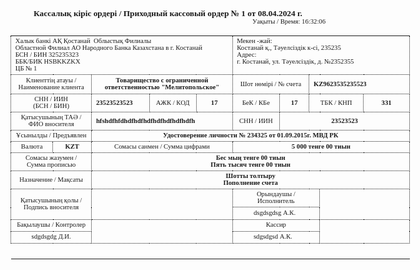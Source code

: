 <!DOCTYPE html>
<html lang="ru">

<head>
    <meta charset="UTF-8">
    <meta name="viewport" content="width=device-width, initial-scale=1.0">
    <title>Кассовый приходный ордер</title>
    <style>
        body {
            font-family: Arial, sans-serif;
        }
    </style>
</head>

<body>
    <p style="margin-top:0pt; margin-bottom:0pt; text-align:center; line-height:108%; font-size:10pt;"><strong><span
                style="font-family:'Times New Roman';">Кассалық кіріс ордері / Приходный кассовый ордер № 1 от
                08.04.2024 г.</span></strong></p>
    <p style="margin-top:0pt; margin-bottom:0pt; text-align:right; line-height:108%; font-size:8pt;"><span
            style="font-family:'Times New Roman';">Уақыты / Время: 16:32:06</span></p>
    <table cellspacing="0" cellpadding="0" style="width:479.35pt; border-collapse:collapse;">
        <tbody>
            <tr style="height:32.4pt;">
                <td colspan="5"
                    style="width:249.75pt; border-style:dotted; border-width:0.75pt; padding-right:5.03pt; padding-left:5.03pt; vertical-align:middle;">
                    <p style="margin-top:0pt; margin-bottom:0pt; font-size:8pt;"><span
                            style="font-family:'Times New Roman';">Халык банкі АҚ Қостанай</span><span
                            style="font-family:'Times New Roman';">&nbsp;&nbsp;</span><span
                            style="font-family:'Times New Roman';">Облыстық Филиалы</span></p>
                    <p style="margin-top:0pt; margin-bottom:0pt; font-size:8pt;"><span
                            style="font-family:'Times New Roman';">Областной Филиал АО Народного Банка Казахстана в г.
                            Костанай</span></p>
                    <p style="margin-top:0pt; margin-bottom:0pt; font-size:8pt;"><span
                            style="font-family:'Times New Roman';">БСН / БИН 325235323</span></p>
                    <p style="margin-top:0pt; margin-bottom:0pt; font-size:8pt;"><span
                            style="font-family:'Times New Roman';">ББК/БИК HSBKKZKX</span></p>
                    <p style="margin-top:0pt; margin-bottom:0pt; font-size:8pt;"><span
                            style="font-family:'Times New Roman';">ЦБ № 1</span></p>
                </td>
                <td colspan="5"
                    style="width:207.25pt; border-style:dotted; border-width:0.75pt; padding-right:5.03pt; padding-left:5.03pt; vertical-align:top;">
                    <p style="margin-top:0pt; margin-bottom:0pt; font-size:8pt;"><span
                            style="font-family:'Times New Roman';">Мекен -жай:&nbsp;</span></p>
                    <p style="margin-top:0pt; margin-bottom:0pt; font-size:8pt;"><span
                            style="font-family:'Times New Roman';">Костанай қ., Тәуелсіздік к-сі, 235235</span></p>
                    <p style="margin-top:0pt; margin-bottom:0pt; font-size:8pt;"><span
                            style="font-family:'Times New Roman';">Адрес:&nbsp;</span></p>
                    <p style="margin-top:0pt; margin-bottom:0pt; font-size:8pt;"><span
                            style="font-family:'Times New Roman';">г. Костанай, ул. Тәуелсіздік, д. №2352355</span></p>
                </td>
            </tr>
            <tr style="height:23.65pt;">
                <td colspan="2"
                    style="width:86.75pt; border-style:dotted; border-width:0.75pt; padding-right:5.03pt; padding-left:5.03pt; vertical-align:middle;">
                    <p style="margin-top:0pt; margin-bottom:0pt; text-align:center; font-size:8pt;"><span
                            style="font-family:'Times New Roman';">Клиенттің атауы / Наименование клиента</span></p>
                </td>
                <td colspan="3"
                    style="width:152.2pt; border-style:dotted; border-width:0.75pt; padding-right:5.03pt; padding-left:5.03pt; vertical-align:middle;">
                    <p style="margin-top:0pt; margin-bottom:0pt; text-align:center; font-size:8pt;"><strong><span
                                style="font-family:'Times New Roman';">Товарищество с ограниченной ответственностью
                                &quot;Мелитопольское&quot;</span></strong></p>
                </td>
                <td colspan="2"
                    style="width:87.55pt; border-style:dotted; border-width:0.75pt; padding-right:5.03pt; padding-left:5.03pt; vertical-align:middle;">
                    <p style="margin-top:0pt; margin-bottom:0pt; text-align:center; font-size:8pt;"><span
                            style="font-family:'Times New Roman';">Шот нөмірі / № счета</span></p>
                </td>
                <td colspan="3"
                    style="width:108.9pt; border-style:dotted; border-width:0.75pt; padding-right:5.03pt; padding-left:5.03pt; vertical-align:middle;">
                    <p style="margin-top:0pt; margin-bottom:0pt; font-size:8pt;"><strong><span
                                style="font-family:'Times New Roman';">KZ9623535235523</span></strong></p>
                </td>
            </tr>
            <tr style="height:21.2pt;">
                <td colspan="2"
                    style="width:86.75pt; border-style:dotted; border-width:0.75pt; padding-right:5.03pt; padding-left:5.03pt; vertical-align:middle;">
                    <p style="margin-top:0pt; margin-bottom:0pt; text-align:center; font-size:8pt;"><span
                            style="font-family:'Times New Roman';">СНН / ИИН</span></p>
                    <p style="margin-top:0pt; margin-bottom:0pt; text-align:center; font-size:8pt;"><span
                            style="font-family:'Times New Roman';">(БСН / БИН)</span></p>
                </td>
                <td
                    style="width:53pt; border-style:dotted; border-width:0.75pt; padding-right:5.03pt; padding-left:5.03pt; vertical-align:middle;">
                    <p style="margin-top:0pt; margin-bottom:0pt; font-size:8pt;"><strong><span
                                style="font-family:'Times New Roman';">23523523523</span></strong></p>
                </td>
                <td
                    style="width:45.9pt; border-style:dotted; border-width:0.75pt; padding-right:5.03pt; padding-left:5.03pt; vertical-align:middle;">
                    <p style="margin-top:0pt; margin-bottom:0pt; text-align:center; font-size:8pt;"><span
                            style="font-family:'Times New Roman';">АЖК / КОД</span></p>
                </td>
                <td
                    style="width:31.7pt; border-style:dotted; border-width:0.75pt; padding-right:5.03pt; padding-left:5.03pt; vertical-align:middle;">
                    <p style="margin-top:0pt; margin-bottom:0pt; text-align:center; font-size:8pt;"><strong><span
                                style="font-family:'Times New Roman';">17</span></strong></p>
                </td>
                <td
                    style="width:53pt; border-style:dotted; border-width:0.75pt; padding-right:5.03pt; padding-left:5.03pt; vertical-align:middle;">
                    <p style="margin-top:0pt; margin-bottom:0pt; text-align:center; font-size:8pt;"><span
                            style="font-family:'Times New Roman';">БеК / КБе</span></p>
                </td>
                <td
                    style="width:23.75pt; border-style:dotted; border-width:0.75pt; padding-right:5.03pt; padding-left:5.03pt; vertical-align:middle;">
                    <p style="margin-top:0pt; margin-bottom:0pt; text-align:center; font-size:8pt;"><strong><span
                                style="font-family:'Times New Roman';">17</span></strong></p>
                </td>
                <td colspan="2"
                    style="width:49pt; border-style:dotted; border-width:0.75pt; padding-right:5.03pt; padding-left:5.03pt; vertical-align:middle;">
                    <p style="margin-top:0pt; margin-bottom:0pt; text-align:center; font-size:8pt;"><span
                            style="font-family:'Times New Roman';">ТБК / КНП</span></p>
                </td>
                <td
                    style="width:49.1pt; border-style:dotted; border-width:0.75pt; padding-right:5.03pt; padding-left:5.03pt; vertical-align:middle;">
                    <p style="margin-top:0pt; margin-bottom:0pt; text-align:center; font-size:8pt;"><strong><span
                                style="font-family:'Times New Roman';">331</span></strong></p>
                </td>
            </tr>
            <tr style="height:21.45pt;">
                <td colspan="2"
                    style="width:86.75pt; border-style:dotted; border-width:0.75pt; padding-right:5.03pt; padding-left:5.03pt; vertical-align:middle;">
                    <p style="margin-top:0pt; margin-bottom:0pt; text-align:center; font-size:8pt;"><span
                            style="font-family:'Times New Roman';">Қатысушының ТАӘ /</span></p>
                    <p style="margin-top:0pt; margin-bottom:0pt; text-align:center; font-size:8pt;"><span
                            style="font-family:'Times New Roman';">ФИО вносителя</span></p>
                </td>
                <td colspan="3"
                    style="width:152.2pt; border-style:dotted; border-width:0.75pt; padding-right:5.03pt; padding-left:5.03pt; vertical-align:middle;">
                    <p style="margin-top:0pt; margin-bottom:0pt; font-size:8pt;"><strong><span
                                style="font-family:'Times New Roman';">hfshdfhfdhdfhdfhdfhdfhdfhdfhdfh</span></strong>
                    </p>
                </td>
                <td
                    style="width:53pt; border-style:dotted; border-width:0.75pt; padding-right:5.03pt; padding-left:5.03pt; vertical-align:middle;">
                    <p style="margin-top:0pt; margin-bottom:0pt; text-align:center; font-size:8pt;"><span
                            style="font-family:'Times New Roman';">СНН / ИИН</span></p>
                </td>
                <td colspan="4"
                    style="width:143.45pt; border-style:dotted; border-width:0.75pt; padding-right:5.03pt; padding-left:5.03pt; vertical-align:middle;">
                    <p style="margin-top:0pt; margin-bottom:0pt; text-align:center; font-size:8pt;"><strong><span
                                style="font-family:'Times New Roman';">23523523</span></strong></p>
                </td>
            </tr>
            <tr style="height:13.3pt;">
                <td colspan="2"
                    style="width:86.75pt; border-style:dotted; border-width:0.75pt; padding-right:5.03pt; padding-left:5.03pt; vertical-align:middle;">
                    <p style="margin-top:0pt; margin-bottom:0pt; text-align:center; font-size:8pt;"><span
                            style="font-family:'Times New Roman';">Ұсынылды / Предъявлен</span></p>
                </td>
                <td colspan="8"
                    style="width:370.25pt; border-style:dotted; border-width:0.75pt; padding-right:5.03pt; padding-left:5.03pt; vertical-align:middle;">
                    <p style="margin-top:0pt; margin-bottom:0pt; text-align:center; font-size:8pt;"><strong><span
                                style="font-family:'Times New Roman';">Удостоверение личности № 234325 от 01.09.2015г.
                                МВД РК</span></strong></p>
                </td>
            </tr>
            <tr style="height:11.25pt;">
                <td
                    style="width:37.95pt; border-style:dotted; border-width:0.75pt; padding-right:5.03pt; padding-left:5.03pt; vertical-align:middle;">
                    <p style="margin-top:0pt; margin-bottom:0pt; text-align:center; font-size:8pt;"><span
                            style="font-family:'Times New Roman';">Валюта</span></p>
                </td>
                <td
                    style="width:38pt; border-style:dotted; border-width:0.75pt; padding-right:5.03pt; padding-left:5.03pt; vertical-align:middle;">
                    <p style="margin-top:0pt; margin-bottom:0pt; text-align:center; font-size:8pt;"><strong><span
                                style="font-family:'Times New Roman';">KZT</span></strong></p>
                </td>
                <td colspan="3"
                    style="width:152.2pt; border-style:dotted; border-width:0.75pt; padding-right:5.03pt; padding-left:5.03pt; vertical-align:middle;">
                    <p style="margin-top:0pt; margin-bottom:0pt; text-align:center; font-size:8pt;"><span
                            style="font-family:'Times New Roman';">Сомасы санмен / Сумма цифрами</span></p>
                </td>
                <td colspan="5"
                    style="width:207.25pt; border-style:dotted; border-width:0.75pt; padding-right:5.03pt; padding-left:5.03pt; vertical-align:middle;">
                    <p style="margin-top:0pt; margin-bottom:0pt; text-align:center; font-size:8pt;"><strong><span
                                style="font-family:'Times New Roman';">5</span></strong><strong><span
                                style="font-family:'Times New Roman';">&nbsp;</span></strong><strong><span
                                style="font-family:'Times New Roman';">000 тенге 00 тиын</span></strong></p>
                </td>
            </tr>
            <tr style="height:11.25pt;">
                <td colspan="2"
                    style="width:86.75pt; border-style:dotted; border-width:0.75pt; padding-right:5.03pt; padding-left:5.03pt; vertical-align:middle;">
                    <p style="margin-top:0pt; margin-bottom:0pt; text-align:center; font-size:8pt;"><span
                            style="font-family:'Times New Roman';">Cомасы жазумен / Сумма прописью</span></p>
                </td>
                <td colspan="8"
                    style="width:370.25pt; border-style:dotted; border-width:0.75pt; padding-right:5.03pt; padding-left:5.03pt; vertical-align:middle;">
                    <p style="margin-top:0pt; margin-bottom:0pt; text-align:center; font-size:8pt;"><strong><span
                                style="font-family:'Times New Roman';">Бес мың тенге 00 тиын</span></strong></p>
                    <p style="margin-top:0pt; margin-bottom:0pt; text-align:center; font-size:8pt;"><strong><span
                                style="font-family:'Times New Roman';">Пять тысяч тенге 00 тиын</span></strong></p>
                </td>
            </tr>
            <tr style="height:11.25pt;">
                <td colspan="2"
                    style="width:86.75pt; border-style:dotted; border-width:0.75pt; padding-right:5.03pt; padding-left:5.03pt; vertical-align:middle;">
                    <p style="margin-top:0pt; margin-bottom:0pt; text-align:center; font-size:8pt;"><span
                            style="font-family:'Times New Roman';">Назначение / Мақсаты</span></p>
                </td>
                <td colspan="8"
                    style="width:370.25pt; border-style:dotted; border-width:0.75pt; padding-right:5.03pt; padding-left:5.03pt; vertical-align:middle;">
                    <p style="margin-top:0pt; margin-bottom:0pt; text-align:center; font-size:8pt;"><strong><span
                                style="font-family:'Times New Roman';">Шотты толтыру</span></strong></p>
                    <p style="margin-top:0pt; margin-bottom:0pt; text-align:center; font-size:8pt;"><strong><span
                                style="font-family:'Times New Roman';">Пополнение счета</span></strong></p>
                </td>
            </tr>
            <tr style="height:14.4pt;">
                <td colspan="2" rowspan="2"
                    style="width:86.75pt; border-style:dotted; border-width:0.75pt; padding-right:5.03pt; padding-left:5.03pt; vertical-align:middle;">
                    <p style="margin-top:0pt; margin-bottom:0pt; text-align:center; font-size:8pt;"><span
                            style="font-family:'Times New Roman';">Қатысушының қолы / Подпись вносителя</span></p>
                </td>
                <td colspan="3" rowspan="2"
                    style="width:152.2pt; border-style:dotted; border-width:0.75pt; padding-right:5.03pt; padding-left:5.03pt; vertical-align:middle;">
                    <p style="margin-top:0pt; margin-bottom:0pt; text-align:center; font-size:8pt;"><span
                            style="font-family:'Times New Roman';">&nbsp;</span></p>
                </td>
                <td colspan="3"
                    style="width:88.45pt; border-style:dotted; border-width:0.75pt; padding-right:5.03pt; padding-left:5.03pt; vertical-align:middle;">
                    <p style="margin-top:0pt; margin-bottom:0pt; text-align:center; font-size:8pt;"><span
                            style="font-family:'Times New Roman';">Орындаушы /</span></p>
                    <p style="margin-top:0pt; margin-bottom:0pt; text-align:center; font-size:8pt;"><span
                            style="font-family:'Times New Roman';">Исполнитель</span></p>
                </td>
                <td colspan="2" rowspan="2"
                    style="width:108pt; border-style:dotted; border-width:0.75pt; padding-right:5.03pt; padding-left:5.03pt; vertical-align:middle;">
                    <p style="margin-top:0pt; margin-bottom:0pt; text-align:center; font-size:8pt;"><strong><span
                                style="font-family:'Times New Roman';">&nbsp;</span></strong></p>
                </td>
            </tr>
            <tr style="height:14.4pt;">
                <td colspan="3"
                    style="width:88.45pt; border-style:dotted; border-width:0.75pt; padding-right:5.03pt; padding-left:5.03pt; vertical-align:middle;">
                    <p style="margin-top:0pt; margin-bottom:0pt; font-size:8pt;"><span
                            style="font-family:'Times New Roman';">&nbsp;&nbsp;&nbsp;&nbsp;&nbsp;&nbsp;&nbsp;&nbsp;&nbsp;&nbsp;</span><span
                            style="font-family:'Times New Roman';">dsgdsgdsg А.К.</span></p>
                </td>
            </tr>
            <tr style="height:14.4pt;">
                <td colspan="2"
                    style="width:86.75pt; border-style:dotted; border-width:0.75pt; padding-right:5.03pt; padding-left:5.03pt; vertical-align:middle;">
                    <p style="margin-top:0pt; margin-bottom:0pt; text-align:center; font-size:8pt;"><span
                            style="font-family:'Times New Roman';">Бақылаушы / Контролер</span></p>
                </td>
                <td colspan="3" rowspan="2"
                    style="width:152.2pt; border-style:dotted; border-width:0.75pt; padding-right:5.03pt; padding-left:5.03pt; vertical-align:middle;">
                    <p style="margin-top:0pt; margin-bottom:0pt; text-align:center; font-size:8pt;"><span
                            style="font-family:'Times New Roman';">&nbsp;</span></p>
                </td>
                <td colspan="3"
                    style="width:88.45pt; border-style:dotted; border-width:0.75pt; padding-right:5.03pt; padding-left:5.03pt; vertical-align:middle;">
                    <p style="margin-top:0pt; margin-bottom:0pt; text-align:center; font-size:8pt;"><span
                            style="font-family:'Times New Roman';">Кассир</span></p>
                </td>
                <td colspan="2" rowspan="2"
                    style="width:108pt; border-style:dotted; border-width:0.75pt; padding-right:5.03pt; padding-left:5.03pt; vertical-align:middle;">
                    <p style="margin-top:0pt; margin-bottom:0pt; text-align:center; font-size:8pt;"><strong><span
                                style="font-family:'Times New Roman';">&nbsp;</span></strong></p>
                </td>
            </tr>
            <tr style="height:14.4pt;">
                <td colspan="2"
                    style="width:86.75pt; border-style:dotted; border-width:0.75pt; padding-right:5.03pt; padding-left:5.03pt; vertical-align:middle;">
                    <p style="margin-top:0pt; margin-bottom:0pt; text-align:center; font-size:8pt;"><span
                            style="font-family:'Times New Roman';">sdgdsgdg Д.И.</span></p>
                </td>
                <td colspan="3"
                    style="width:88.45pt; border-style:dotted; border-width:0.75pt; padding-right:5.03pt; padding-left:5.03pt; vertical-align:middle;">
                    <p style="margin-top:0pt; margin-bottom:0pt; font-size:8pt;"><span
                            style="font-family:'Times New Roman';">&nbsp;&nbsp;&nbsp;&nbsp;&nbsp;&nbsp;&nbsp;&nbsp;&nbsp;&nbsp;</span><span
                            style="font-family:'Times New Roman';">sdgsdgsd А.К.</span></p>
                </td>
            </tr>
            <tr style="height:0pt;">
                <td style="width:48.75pt;"><br></td>
                <td style="width:48.8pt;"><br></td>
                <td style="width:63.8pt;"><br></td>
                <td style="width:56.7pt;"><br></td>
                <td style="width:42.5pt;"><br></td>
                <td style="width:63.8pt;"><br></td>
                <td style="width:34.55pt;"><br></td>
                <td style="width:0.9pt;"><br></td>
                <td style="width:58.9pt;"><br></td>
                <td style="width:59.9pt;"><br></td>
            </tr>
        </tbody>
    </table>
</body>

</html>
